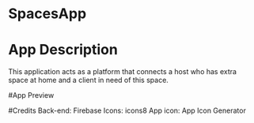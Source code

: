 # SpacesApp

# App Description 
This application acts as a platform that connects a host who has extra space at home and a client in need of this space.

#App Preview 



#Credits
Back-end: Firebase
Icons: icons8
App icon: App Icon Generator
